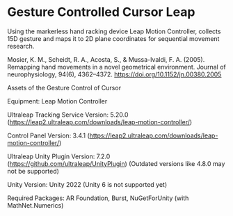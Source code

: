 # Gesture Controlled Cursor Leap

Using the markerless hand racking device Leap Motion Controller, collects 15D gesture and maps it to 2D plane coordinates for sequential movement research.

Mosier, K. M., Scheidt, R. A., Acosta, S., & Mussa-Ivaldi, F. A. (2005). Remapping hand movements in a novel geometrical environment. Journal of neurophysiology, 94(6), 4362–4372. https://doi.org/10.1152/jn.00380.2005

Assets of the Gesture Control of Cursor

Equipment: Leap Motion Controller

Ultraleap Tracking Service Version: 5.20.0 (https://leap2.ultraleap.com/downloads/leap-motion-controller/)

Control Panel Version: 3.4.1 (https://leap2.ultraleap.com/downloads/leap-motion-controller/)

Ultraleap Unity Plugin Version: 7.2.0 (https://github.com/ultraleap/UnityPlugin) (Outdated versions like 4.8.0 may not be supported)

Unity Version: Unity 2022 (Unity 6 is not supported yet)

Required Packages: AR Foundation, Burst, NuGetForUnity (with MathNet.Numerics)
